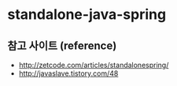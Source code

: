 # standalone-java-spring

## 참고 사이트 (reference)
- http://zetcode.com/articles/standalonespring/
- http://javaslave.tistory.com/48
